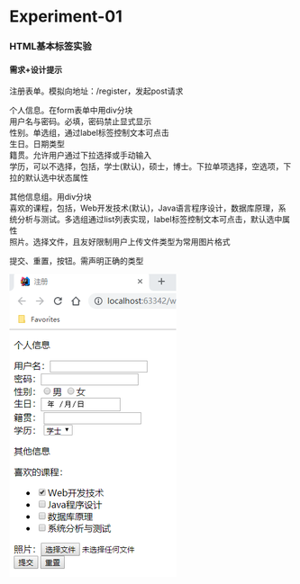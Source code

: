 # Experiment-01
### HTML基本标签实验
#### 需求+设计提示 
注册表单。模拟向地址：/register，发起post请求   

个人信息。在form表单中用div分块   
用户名与密码。必填，密码禁止显式显示   
性别。单选组，通过label标签控制文本可点击   
生日。日期类型   
籍贯。允许用户通过下拉选择或手动输入   
学历，可以不选择，包括，学士(默认)，硕士，博士。下拉单项选择，空选项，下拉的默认选中状态属性   


其他信息组。用div分块   
喜欢的课程，包括，Web开发技术(默认)，Java语言程序设计，数据库原理，系统分析与测试。多选组通过list列表实现，label标签控制文本可点击，默认选中属性   
照片。选择文件，且友好限制用户上传文件类型为常用图片格式   


提交、重置，按钮。需声明正确的类型

![注册截图](01.png)